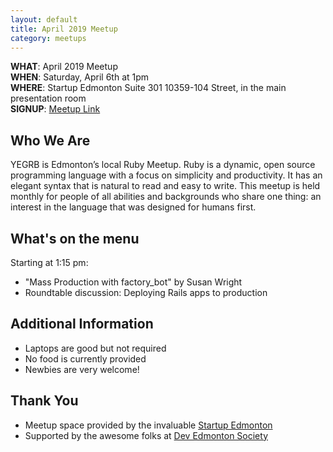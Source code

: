 ```yaml
---
layout: default
title: April 2019 Meetup
category: meetups
---
```


 **WHAT**: April 2019 Meetup  
 **WHEN**: Saturday, April 6th at 1pm  
 **WHERE**: Startup Edmonton Suite 301 10359-104 Street, in the main presentation room  
 **SIGNUP**: [Meetup Link](https://www.meetup.com/startupedmonton/events/dgjjmqyzgbjb/)

## Who We Are

YEGRB is Edmonton’s local Ruby Meetup. Ruby is a dynamic, open source programming language with a focus on simplicity and productivity. It has an elegant syntax that is natural to read and easy to write. This meetup is held monthly for people of all abilities and backgrounds who share one thing: an interest in the language that was designed for humans first.

## What's on the menu

Starting at 1:15 pm:

- "Mass Production with factory_bot" by Susan Wright
- Roundtable discussion: Deploying Rails apps to production

## Additional Information

- Laptops are good but not required
- No food is currently provided
- Newbies are very welcome!

## Thank You

- Meetup space provided by the invaluable [Startup Edmonton](http://www.startupedmonton.com/)
- Supported by the awesome folks at [Dev Edmonton Society](https://devedmonton.com/)
